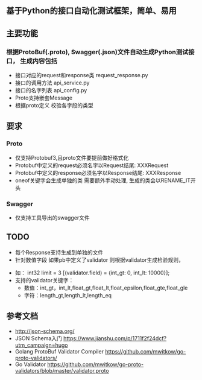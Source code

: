 ## 基于Python的接口自动化测试框架，简单、易用

## 主要功能

### 根据ProtoBuf(.proto), Swagger(.json)文件自动生成Python测试接口， 生成内容包括

* 接口对应的request和response类 request_response.py
* 接口的调用方法 api_service.py
* 接口的名字列表 api_config.py
* Proto支持嵌套Message
* 根据proto定义 校验各字段的类型


## 要求
### Proto
- 仅支持Protobuf3,且proto文件要提前做好格式化
- Protobuf中定义的request必须名字以Request结尾: XXXRequest
- Protobuf中定义的response必须名字以Response结尾: XXXResponse
- oneof关键字会生成单独的类 需要额外手动处理, 生成的类会以RENAME_IT开头

### Swagger
- 仅支持工具导出的swagger文件 

## TODO

* 每个Response支持生成到单独的文件
* 针对数值字段 如果pb中定义了validator 则根据validator生成检验规则， 
- 如： int32 limit = 3 [(validator.field) = {int_gt: 0, int_lt: 10000}];
- 支持的validator关键字：
  - 数值：int_gt，int_lt,float_gt,float_lt,float_epsilon,float_gte,float_gle
  - 字符：length_gt,length_lt,length_eq

## 参考文档

- http://json-schema.org/
- JSON Schema入门 https://www.jianshu.com/p/1711f2f24dcf?utm_campaign=hugo
- Golang ProtoBuf Validator Compiler https://github.com/mwitkow/go-proto-validators/
- Go Validator https://github.com/mwitkow/go-proto-validators/blob/master/validator.proto

